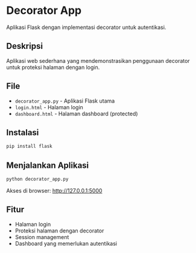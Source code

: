 # Decorator App

Aplikasi Flask dengan implementasi decorator untuk autentikasi.

## Deskripsi

Aplikasi web sederhana yang mendemonstrasikan penggunaan decorator untuk proteksi halaman dengan login.

## File

- `decorator_app.py` - Aplikasi Flask utama
- `login.html` - Halaman login
- `dashboard.html` - Halaman dashboard (protected)

## Instalasi

```bash
pip install flask
```

## Menjalankan Aplikasi

```bash
python decorator_app.py
```

Akses di browser: http://127.0.0.1:5000

## Fitur

- Halaman login
- Proteksi halaman dengan decorator
- Session management
- Dashboard yang memerlukan autentikasi

